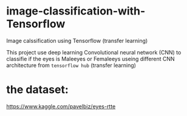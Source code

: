 # image-classification-with-Tensorflow
Image calssification using Tensorflow (transfer learning)

This project use deep learning Convolutional neural network (CNN) to classifie if the eyes is Maleeyes or Femaleeys useing different CNN architecture from `tensorflow hub` (transfer learning)

# the dataset:
https://www.kaggle.com/pavelbiz/eyes-rtte

